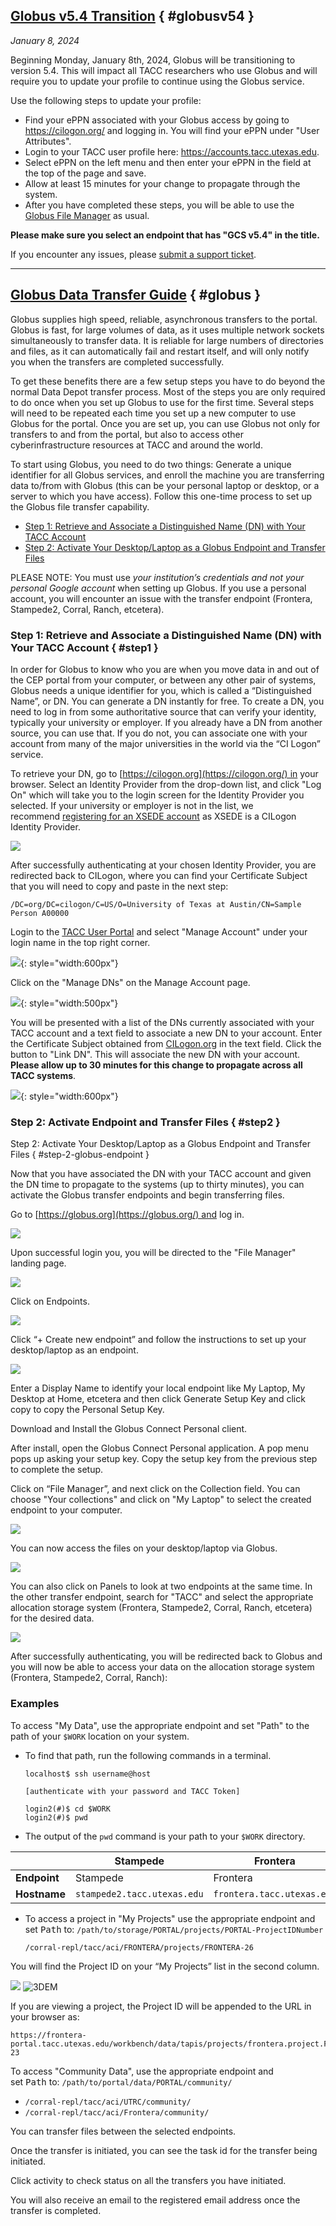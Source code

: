 
## [Globus v5.4 Transition](#globus454) { #globusv54 }
*January 8, 2024*

Beginning Monday, January 8th, 2024, Globus will be transitioning to version 5.4. This will impact all TACC researchers who use Globus and will require you to update your profile to continue using the Globus service. 

Use the following steps to update your profile: 

* Find your ePPN associated with your Globus access by going to <https://cilogon.org/> and logging in. You will find your ePPN under "User Attributes". 
* Login to your TACC user profile here: <https://accounts.tacc.utexas.edu>.
* Select ePPN on the left menu and then enter your ePPN in the field at the top of the page and save. 
* Allow at least 15 minutes for your change to propagate through the system. 
* After you have completed these steps, you will be able to use the [Globus File Manager](https://app.globus.org) as usual. 

**Please make sure you select an endpoint that has "GCS v5.4" in the title.**

If you encounter any issues, please [submit a support ticket](https://tacc.utexas.edu/portal/tickets).

---
## [Globus Data Transfer Guide](#globus) { #globus }

Globus supplies high speed, reliable, asynchronous transfers to the portal. Globus is fast, for large volumes of data, as it uses multiple network sockets simultaneously to transfer data. It is reliable for large numbers of directories and files, as it can automatically fail and restart itself, and will only notify you when the transfers are completed successfully.

To get these benefits there are a few setup steps you have to do beyond the normal Data Depot transfer process. Most of the steps you are only required to do once when you set up Globus to use for the first time. Several steps will need to be repeated each time you set up a new computer to use Globus for the portal. Once you are set up, you can use Globus not only for transfers to and from the portal, but also to access other cyberinfrastructure resources at TACC and around the world.

To start using Globus, you need to do two things: Generate a unique identifier for all Globus services, and enroll the machine you are transferring data to/from with Globus (this can be your personal laptop or desktop, or a server to which you have access). Follow this one-time process to set up the Globus file transfer capability.

*   [Step 1: Retrieve and Associate a Distinguished Name (DN) with Your TACC Account](#step1)
*   [Step 2: Activate Your Desktop/Laptop as a Globus Endpoint and Transfer Files](#step2)

PLEASE NOTE: You must use _your institution’s credentials and not your personal Google account_ when setting up Globus. If you use a personal account, you will encounter an issue with the transfer endpoint (Frontera, Stampede2, Corral, Ranch, etcetera).

### Step 1: Retrieve and Associate a Distinguished Name (DN) with Your TACC Account { #step1 }

In order for Globus to know who you are when you move data in and out of the CEP portal from your computer, or between any other pair of systems, Globus needs a unique identifier for you, which is called a “Distinguished Name”, or DN. You can generate a DN instantly for free. To create a DN, you need to log in from some authoritative source that can verify your identity, typically your university or employer. If you already have a DN from another source, you can use that. If you do not, you can associate one with your account from many of the major universities in the world via the “CI Logon” service.

To retrieve your DN, go to [https://cilogon.org](https://cilogon.org/) in your browser. Select an Identity Provider from the drop-down list, and click "Log On" which will take you to the login screen for the Identity Provider you selected. If your university or employer is not in the list, we recommend [registering for an XSEDE account](https://portal.xsede.org/#/guest) as XSEDE is a CILogon Identity Provider.

![](imgs/gdt-step-1a-get-dn.png)

After successfully authenticating at your chosen Identity Provider, you are redirected back to CILogon, where you can find your Certificate Subject that you will need to copy and paste in the next step:

    /DC=org/DC=cilogon/C=US/O=University of Texas at Austin/CN=Sample Person A00000

Login to the [TACC User Portal](https://portal.tacc.utexas.edu/) and select "Manage Account" under your login name in the top right corner.


![](imgs/ManageDN-1.png){: style="width:600px"}


Click on the "Manage DNs" on the Manage Account page.   

![](imgs/ManageDN-2.png){: style="width:500px"}

You will be presented with a list of the DNs currently associated with your TACC account and a text field to associate a new DN to your account. Enter the Certificate Subject obtained from [CILogon.org](http://cilogon.org/) in the text field. Click the button to "Link DN". This will associate the new DN with your account. **Please allow up to 30 minutes for this change to propagate across all TACC systems**.

![](imgs/ManageDN-3.png){: style="width:600px"}


### Step 2: Activate Endpoint and Transfer Files { #step2 }

Step 2: Activate Your Desktop/Laptop as a Globus Endpoint and Transfer Files { #step-2-globus-endpoint }

Now that you have associated the DN with your TACC account and given the DN time to propagate to the systems (up to thirty minutes), you can activate the Globus transfer endpoints and begin transferring files.

Go to [https://globus.org](https://globus.org/) and log in.

![](imgs/gdt-step-2a-login.png) 


Upon successful login you, you will be directed to the "File Manager" landing page.

![](imgs/gdt-step-2b-file-manager.png) 


Click on Endpoints.

![](imgs/gdt-step-2c-endpoints.png) 

Click “+ Create new endpoint” and follow the instructions to set up your desktop/laptop as an endpoint.

![](imgs/gdt-step-2d-access-computer.png) 

Enter a Display Name to identify your local endpoint like My Laptop, My Desktop at Home, etcetera and then click Generate Setup Key and click copy to copy the Personal Setup Key.

Download and Install the Globus Connect Personal client.

After install, open the Globus Connect Personal application. A pop menu pops up asking your setup key. Copy the setup key from the previous step to complete the setup.

Click on “File Manager”, and next click on the Collection field. You can choose "Your collections" and click on "My Laptop" to select the created endpoint to your computer.

![](imgs/gdt-step-2d-create-endpoint.png) 


You can now access the files on your desktop/laptop via Globus.

![](imgs/gdt-step-2e-your-collections.png) 

You can also click on Panels to look at two endpoints at the same time. In the other transfer endpoint, search for "TACC" and select the appropriate allocation storage system (Frontera, Stampede2, Corral, Ranch, etcetera) for the desired data.

<!--  See how this is rendered in cep.tacc. 
??? "Examples:"

    UTRC Portal
    :   Example A
        :   Data
            :   My Data
        :   System
            : TACC Stampede2
    :   Example B
        :   Data
            :   Shared Workspaces
        :   System
            :   TACC Corral 3
    Frontera Portal
    :   Example A
        :   Data
            :   My Data
        :   System
            :   Frontera, Longhorn, Stockyard
    :   Example B
        :   Data
            :   Shared Workspaces
        :   System
            :   Corral
-->

![](imgs/gdt-step-2f-select-system.png) 

After successfully authenticating, you will be redirected back to Globus and you will now be able to access your data on the allocation storage system (Frontera, Stampede2, Corral, Ranch):

### Examples

To access "My Data", use the appropriate endpoint and set "Path" to the path of your `$WORK` location on your system.

*   To find that path, run the following commands in a terminal.

		localhost$ ssh username@host

		[authenticate with your password and TACC Token]

		login2(#)$ cd $WORK
		login2(#)$ pwd

*   The output of the `pwd` command is your path to your `$WORK` directory.

&nbsp;   | Stampede | Frontera | Lonestar6
-- | -- | -- | --
**Endpoint** | Stampede | Frontera | Lonestar6
**Hostname** | `stampede2.tacc.utexas.edu` | `frontera.tacc.utexas.edu` | `ls6.tacc.utexas.edu`


*   To access a project in "My Projects" use the appropriate endpoint and set <samp>Path</samp> to: <code>/<kbd>path/to/storage</kbd>/<kbd>PORTAL</kbd>/projects/<kbd>PORTAL-ProjectIDNumber</kbd></code>

	`/corral-repl/tacc/aci/FRONTERA/projects/FRONTERA-26`

You will find the Project ID on your “My Projects” list in the second column.

![](imgs/gdt-step-2g-project-id.CEP.png) 
![3DEM](imgs/gdt-step-2g-project-id.3DEM.png)  

<!-- 
![A2CPS](imgs/gdt-step-2g-project-id.A2CPS.png)
![ECCO](imgs/gdt-step-2g-project-id.ECCO.png)
![PT2050](imgs/gdt-step-2g-project-id.PT2050.png)
![UTRC](../imgs/gdt-step-2g-project-id.UTRC.png)-->

If you are viewing a project, the Project ID will be appended to the URL in your browser as:

<!-- https://<kbd>portal.domain</kbd>/workbench/data/tapis/projects/<kbd>portal</kbd>.project.<kbd>PORTAL-ProjectIDNumber</kbd> -->

	https://frontera-portal.tacc.utexas.edu/workbench/data/tapis/projects/frontera.project.FRONTERA-23


To access "Community Data", use the appropriate endpoint and set <samp>Path</samp> to: <code>/<kbd>path/to/portal/data</kbd>/<kbd>PORTAL</kbd>/community/</code>

* `/corral-repl/tacc/aci/UTRC/community/` 
* `/corral-repl/tacc/aci/Frontera/community/`


You can transfer files between the selected endpoints.

Once the transfer is initiated, you can see the task id for the transfer being initiated.

Click activity to check status on all the transfers you have initiated.

You will also receive an email to the registered email address once the transfer is completed.
